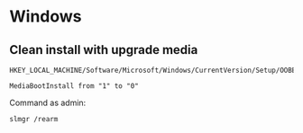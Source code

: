 # Windows

## Clean install with upgrade media

```
HKEY_LOCAL_MACHINE/Software/Microsoft/Windows/CurrentVersion/Setup/OOBE/
```

```
MediaBootInstall from "1" to "0"
```

Command as admin:

```
slmgr /rearm
